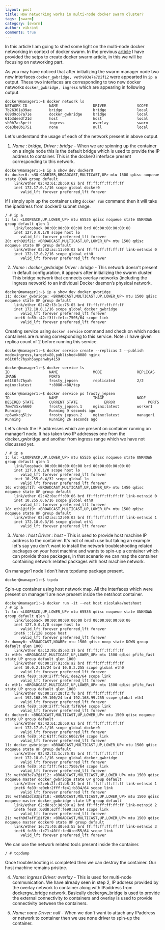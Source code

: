 ```yaml
---
layout: post
title: How networking works in multi-node docker swarm cluster?
tags: [swarm]
category: [swarm]
author: vikrant
comments: true
--- 
```


In this article I am going to shed some light on the multi-node docker networking in context of docker swarm. In the previous [article](https://ervikrant06.github.io/docker-swarm-setup/) I have provided the setps to create docker swarm article, in this we will be focusing on networking part. 

As you may have noticed that after initializing the swarm manager node two new interfaces `docker_gwbridge, veth903e7a7@if12` were appearted in `ip a` output. These two interfaces are corresponding to two new docker networks `docker_gwbridge, ingress` which are appearing in following output. 

~~~
docker@manager1:~$ docker network ls
NETWORK ID          NAME                DRIVER              SCOPE
7b26301a39ae        bridge              bridge              local
689d9c67a71e        docker_gwbridge     bridge              local
61b3deedf21d        host                host                local
sh0h7as3prit        ingress             overlay             swarm
c6e3be0b1751        none                null                local
~~~

Let's understand the usage of each of the network present in above output. 

1) *Name : bridge, Driver : bridge* - When we are spinning up the container on a single node this is the default bridge which is used to provide the IP address to container. This is the docker0 interface present corresponding to this network. 

~~~
docker@manager1:~$ ip a show dev docker0
6: docker0: <NO-CARRIER,BROADCAST,MULTICAST,UP> mtu 1500 qdisc noqueue state DOWN group default
    link/ether 02:42:61:2b:60:62 brd ff:ff:ff:ff:ff:ff
    inet 172.17.0.1/16 scope global docker0
       valid_lft forever preferred_lft forever
~~~

If I simply spin up the container using `docker run` command then it will take the ipaddress from docker0 subnet range. 

~~~
/ # ip a
1: lo: <LOOPBACK,UP,LOWER_UP> mtu 65536 qdisc noqueue state UNKNOWN group default qlen 1
    link/loopback 00:00:00:00:00:00 brd 00:00:00:00:00:00
    inet 127.0.0.1/8 scope host lo
       valid_lft forever preferred_lft forever
20: eth0@if21: <BROADCAST,MULTICAST,UP,LOWER_UP> mtu 1500 qdisc noqueue state UP group default
    link/ether 02:42:ac:11:00:02 brd ff:ff:ff:ff:ff:ff link-netnsid 0
    inet 172.17.0.2/16 scope global eth0
       valid_lft forever preferred_lft forever
~~~

2) *Name : docker_gwbridge Driver : bridge* - This network doesn't present in default configuration, it appears after initializing the swarm cluster. This bridge network that connects overlay networks (including the ingress network) to an individual Docker daemon’s physical network.

~~~
docker@manager1:~$ ip a show dev docker_gwbridge
11: docker_gwbridge: <BROADCAST,MULTICAST,UP,LOWER_UP> mtu 1500 qdisc noqueue state UP group default
    link/ether 02:42:f3:1c:75:05 brd ff:ff:ff:ff:ff:ff
    inet 172.18.0.1/16 scope global docker_gwbridge
       valid_lft forever preferred_lft forever
    inet6 fe80::42:f3ff:fe1c:7505/64 scope link
       valid_lft forever preferred_lft forever
~~~

Creating service using `docker service` command and check on which nodes containers are running corresponding to this service. Note : I have given replica count of 2 before running this service. 

~~~
docker@manager1:~$ docker service create --replicas 2 --publish mode=ingress,target=80,published=8080 nginx
n61t0fc7hyxh5aypahwhy4159

docker@manager1:~$ docker service ls
ID                  NAME                MODE                REPLICAS            IMAGE               PORTS
n61t0fc7hyxh        frosty_jepsen       replicated          2/2                 nginx:latest        *:8080->80/tcp

docker@manager1:~$ docker service ps frosty_jepsen
ID                  NAME                IMAGE               NODE                DESIRED STATE       CURRENT STATE            ERROR               PORTS
7mw7m5xvh660        frosty_jepsen.1     nginx:latest        worker1             Running             Running 9 seconds ago
rp6wmkcq5liv        frosty_jepsen.2     nginx:latest        manager1            Running             Running 26 seconds ago
~~~

Let's check the IP addresses which are present on container running on manager1 node. It has taken two IP addresses one from the docker_gwbridge and another from ingress range which we have not discussed yet. 

~~~
/ # ip a
1: lo: <LOOPBACK,UP,LOWER_UP> mtu 65536 qdisc noqueue state UNKNOWN group default qlen 1
    link/loopback 00:00:00:00:00:00 brd 00:00:00:00:00:00
    inet 127.0.0.1/8 scope host lo
       valid_lft forever preferred_lft forever
    inet 10.255.0.4/32 scope global lo
       valid_lft forever preferred_lft forever
16: eth0@if17: <BROADCAST,MULTICAST,UP,LOWER_UP> mtu 1450 qdisc noqueue state UP group default
    link/ether 02:42:0a:ff:00:06 brd ff:ff:ff:ff:ff:ff link-netnsid 0
    inet 10.255.0.6/16 scope global eth0
       valid_lft forever preferred_lft forever
18: eth1@if19: <BROADCAST,MULTICAST,UP,LOWER_UP> mtu 1500 qdisc noqueue state UP group default
    link/ether 02:42:ac:12:00:03 brd ff:ff:ff:ff:ff:ff link-netnsid 1
    inet 172.18.0.3/16 scope global eth1
       valid_lft forever preferred_lft forever
~~~ 

3) *Name : host Driver : host* - This is used to provide host machine IP address to the container. It's not of much use but taking an example let's say you don't want to install the network troubleshooting related packages on your host machine and wants to spin-up a container which can provide those packages, in that scenario we can map the container containing network related packages with host machine network. 

On manager1 node I don't have tcpdump package present.

~~~
docker@manager1:~$ tcpdu
~~~

Spin-up container using host network map. All the interfaces which were present on manager1 are now present inside the netshoot container. 

~~~
docker@manager1:~$ docker run -it --net host nicolaka/netshoot
/ # ip a
1: lo: <LOOPBACK,UP,LOWER_UP> mtu 65536 qdisc noqueue state UNKNOWN group default qlen 1
    link/loopback 00:00:00:00:00:00 brd 00:00:00:00:00:00
    inet 127.0.0.1/8 scope host lo
       valid_lft forever preferred_lft forever
    inet6 ::1/128 scope host
       valid_lft forever preferred_lft forever
2: dummy0: <BROADCAST,NOARP> mtu 1500 qdisc noop state DOWN group default qlen 1000
    link/ether 0a:12:9b:d5:e3:17 brd ff:ff:ff:ff:ff:ff
3: eth0: <BROADCAST,MULTICAST,UP,LOWER_UP> mtu 1500 qdisc pfifo_fast state UP group default qlen 1000
    link/ether 08:00:27:91:de:a2 brd ff:ff:ff:ff:ff:ff
    inet 10.0.2.15/24 brd 10.0.2.255 scope global eth0
       valid_lft forever preferred_lft forever
    inet6 fe80::a00:27ff:fe91:dea2/64 scope link
       valid_lft forever preferred_lft forever
4: eth1: <BROADCAST,MULTICAST,UP,LOWER_UP> mtu 1500 qdisc pfifo_fast state UP group default qlen 1000
    link/ether 08:00:27:28:f2:f8 brd ff:ff:ff:ff:ff:ff
    inet 192.168.99.100/24 brd 192.168.99.255 scope global eth1
       valid_lft forever preferred_lft forever
    inet6 fe80::a00:27ff:fe28:f2f8/64 scope link
       valid_lft forever preferred_lft forever
6: docker0: <BROADCAST,MULTICAST,UP,LOWER_UP> mtu 1500 qdisc noqueue state UP group default
    link/ether 02:42:61:2b:60:62 brd ff:ff:ff:ff:ff:ff
    inet 172.17.0.1/16 scope global docker0
       valid_lft forever preferred_lft forever
    inet6 fe80::42:61ff:fe2b:6062/64 scope link
       valid_lft forever preferred_lft forever
11: docker_gwbridge: <BROADCAST,MULTICAST,UP,LOWER_UP> mtu 1500 qdisc noqueue state UP group default
    link/ether 02:42:f3:1c:75:05 brd ff:ff:ff:ff:ff:ff
    inet 172.18.0.1/16 scope global docker_gwbridge
       valid_lft forever preferred_lft forever
    inet6 fe80::42:f3ff:fe1c:7505/64 scope link
       valid_lft forever preferred_lft forever
13: veth903e7a7@if12: <BROADCAST,MULTICAST,UP,LOWER_UP> mtu 1500 qdisc noqueue master docker_gwbridge state UP group default
    link/ether e2:eb:2f:41:b8:34 brd ff:ff:ff:ff:ff:ff link-netnsid 1
    inet6 fe80::e0eb:2fff:fe41:b834/64 scope link
       valid_lft forever preferred_lft forever
19: veth8d2dc83@if18: <BROADCAST,MULTICAST,UP,LOWER_UP> mtu 1500 qdisc noqueue master docker_gwbridge state UP group default
    link/ether 62:d8:e3:98:00:a2 brd ff:ff:ff:ff:ff:ff link-netnsid 2
    inet6 fe80::60d8:e3ff:fe98:a2/64 scope link
       valid_lft forever preferred_lft forever
21: veth9d7aff1@if20: <BROADCAST,MULTICAST,UP,LOWER_UP> mtu 1500 qdisc noqueue master docker0 state UP group default
    link/ether 1e:71:40:d0:ed:55 brd ff:ff:ff:ff:ff:ff link-netnsid 3
    inet6 fe80::1c71:40ff:fed0:ed55/64 scope link
       valid_lft forever preferred_lft forever
~~~

We can use the network related tools present inside the container. 

~~~
/ # tcpdump
~~~

Once troubleshooting is completed then we can destroy the container. Our host machine remains prisitne. 

4) *Name: ingress Driver: overlay* - This is used for multi-node communication. We have already seen in step 2, IP address provided by the overlay network to container along with IPaddress from dockergw_bridge network. Basically dockergw_bridge is used to provide the external connectivity to containers and overlay is used to provide connectivity between the containers. 

5) *Name: none Driver: null* - When we don't want to attach any IPaddress or network to container then we use none driver to spin-up the container. 

